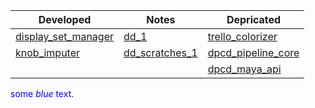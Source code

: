 |**Developed**|**Notes**|Depricated|
|-------------|---------| -------------|
| [display_set_manager](https://github.com/barbatulum/display_set_manager)  | [dd_1](https://github.com/barbatulum/notes_dd_200907) | [trello_colorizer](https://github.com/barbatulum/trello_colorizer) |
| [knob_imputer](https://github.com/barbatulum/knob_imputer) | [dd_scratches_1](https://github.com/barbatulum/dd_scratches_1) | [dpcd_pipeline_core](https://github.com/barbatulum/dpcd_pipeline_core) |
| | | [dpcd_maya_api](https://github.com/barbatulum/dpcd_maya_api)  |
<span style="color:blue">some *blue* text</span>.
